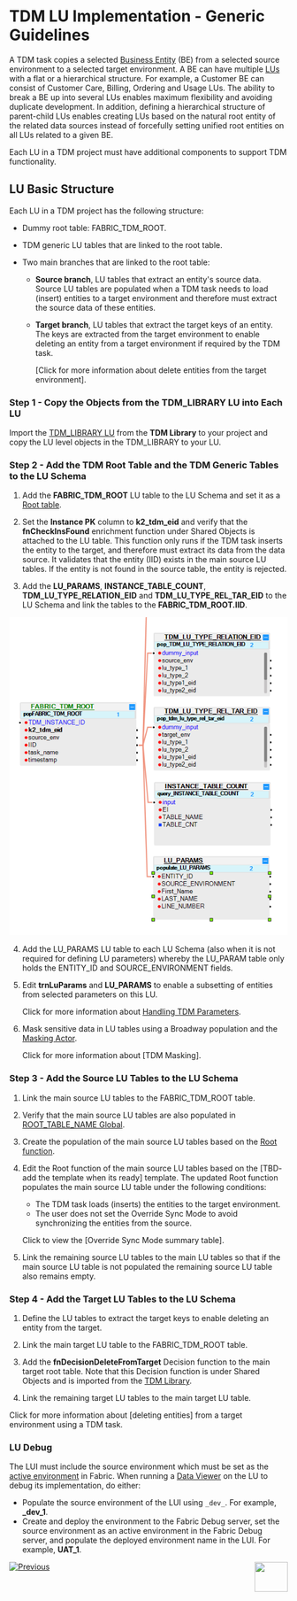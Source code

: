 # TDM LU Implementation - Generic Guidelines

A TDM task copies a selected [Business Entity](/articles/TDM/tdm_overview/03_business_entity_overview.md) (BE) from a selected source environment to a selected target environment. A BE can have multiple [LUs](/articles/03_logical_units/01_LU_overview.md) with a flat or a hierarchical structure. For example, a Customer BE can consist of Customer Care, Billing, Ordering and Usage LUs. The ability to break a BE up into several LUs enables maximum flexibility and avoiding duplicate development. In addition, defining a hierarchical structure of parent-child LUs enables creating LUs based on the natural root entity of the related data sources instead of forcefully setting unified root entities on all LUs related to a given BE.

Each LU in a TDM project must have additional components to support TDM functionality.  

## LU Basic Structure

Each LU in a TDM project has the following structure:

- Dummy root table: FABRIC_TDM_ROOT. 

- TDM generic LU tables that are linked to the root table. 

- Two main branches that are linked to the root table:

  - **Source branch**, LU tables that extract an entity's source data.  Source LU tables are populated when a TDM task needs to load (insert) entities to a target environment and therefore must extract the source data of these entities.

  - **Target branch**, LU tables that extract the target keys of an entity. The keys are extracted from the target environment to enable deleting an entity from a target environment if required by the TDM task.

    [Click for more information about delete entities from the target environment].

### Step 1 - Copy the Objects from the TDM_LIBRARY LU into Each LU

Import the [TDM_LIBRARY LU](/articles/TDM/tdm_implementation/04_fabric_tdm_library.md#tdm_library-lu) from the **TDM Library** to your project and copy the LU level objects in the TDM_LIBRARY to your LU.

### Step 2 - Add the TDM Root Table and the TDM Generic Tables to the LU Schema

1. Add the **FABRIC_TDM_ROOT** LU table to the LU Schema and set it as a [Root table](/articles/03_logical_units/08_define_root_table_and_instance_ID_LU_schema.md). 

2.  Set the **Instance PK** column to **k2_tdm_eid** and verify that the **fnCheckInsFound** enrichment function under Shared Objects is attached to the LU table. 
    This function only runs if the TDM task inserts the entity to the target, and therefore must extract its data from the data source. It validates that the entity (IID) exists in the main source LU tables. If the entity is not found in the source table, the entity is rejected. 
3. Add the **LU_PARAMS**, **INSTANCE_TABLE_COUNT**, **TDM_LU_TYPE_RELATION_EID** and **TDM_LU_TYPE_REL_TAR_EID** to the LU Schema and link the tables to the **FABRIC_TDM_ROOT.IID**.

![tdm lu example](images/tdm_lu_example1.png)



4. Add the LU_PARAMS LU table to each LU Schema (also when it is not required for defining LU parameters) whereby the LU_PARAM table only holds the ENTITY_ID and SOURCE_ENVIRONMENT fields.

5. Edit **trnLuParams** and **LU_PARAMS** to enable a subsetting of entities from selected parameters on this LU. 

   Click for more information about [Handling TDM Parameters](07_tdm_implementation_parameters_handling.md).

6. Mask sensitive data in LU tables using a Broadway population and the [Masking Actor](/articles/19_Broadway/actors/07_masking_and_sequence_actors.md). 

   Click for more information about [TDM Masking].

### Step 3 - Add the Source LU Tables to the LU Schema

1. Link the main source LU tables to the FABRIC_TDM_ROOT table. 

2. Verify that the main source LU tables are also populated in [ROOT_TABLE_NAME Global](/articles/TDM/tdm_implementation/04_fabric_tdm_library.md#globals).

3. Create the population of the main source LU tables based on the [Root function](/articles/07_table_population/11_1_creating_or_editing_a_root_function.md).  

4. Edit the Root function of the main source LU tables based on the [TBD- add the template when its ready] template. The updated Root function populates the main source LU table under the following conditions:
   - The TDM task loads (inserts) the entities to the target environment.
   - The user does not set the Override Sync Mode to avoid synchronizing the entities from the source.  
   
   Click to view the [Override Sync Mode summary table].

5. Link the remaining source LU tables to the main LU tables so that if the main source LU table is not populated the remaining source LU table also remains empty.

### Step 4 - Add the Target LU Tables to the LU Schema

1. Define the LU tables to extract the target keys to enable deleting an entity from the target.

2. Link the main target LU table to the FABRIC_TDM_ROOT table.

3. Add the **fnDecisionDeleteFromTarget** Decision function to the main target root table. Note that this Decision function is under Shared Objects and is imported from the [TDM Library](04_fabric_tdm_library.md).

4. Link the remaining target LU tables to the main target LU table.

Click for more information about [deleting entities] from a target environment using a TDM task.

### LU Debug

The LUI must include the source environment which must be set as the [active environment](/articles/25_environments/01_environments_overview.md) in Fabric. When running a [Data Viewer](/articles/13_LUDB_viewer_and_studio_debug_capabilities/01_data_viewer.md) on the LU to debug its implementation, do either:

- Populate the source environment of the LUI using `_dev_`. For example, **_dev_1**.
- Create and deploy the environment to the Fabric Debug server, set the source environment as an active environment in the Fabric Debug server, and populate the deployed environment name in the LUI. For example, **UAT_1**.  

[![Previous](/articles/images/Previous.png)](04_fabric_tdm_library.md)[<img align="right" width="60" height="54" src="/articles/images/Next.png">](06_tdm_implementation_support_hierarchy.md)
